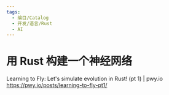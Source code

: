 ```yaml
---
tags:
  - 编目/Catalog
  - 开发/语言/Rust
  - AI
---
```


# 用 Rust 构建一个神经网络

Learning to Fly: Let's simulate evolution in Rust! (pt 1) | pwy.io
https://pwy.io/posts/learning-to-fly-pt1/
